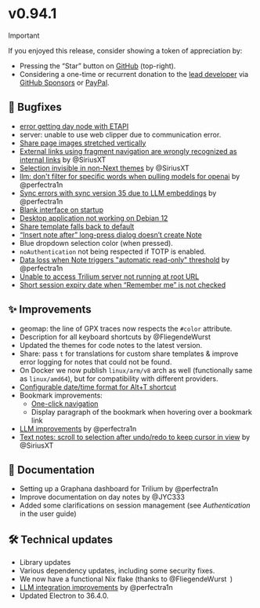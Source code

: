 # v0.94.1
> [!IMPORTANT]
> If you enjoyed this release, consider showing a token of appreciation by:
> 
> *   Pressing the “Star” button on [GitHub](https://github.com/TriliumNext/Notes) (top-right).
> *   Considering a one-time or recurrent donation to the [lead developer](https://github.com/eliandoran) via [GitHub Sponsors](https://github.com/sponsors/eliandoran) or [PayPal](https://paypal.me/eliandoran).

## 🐞 Bugfixes

*   [error getting day node with ETAPI](https://github.com/TriliumNext/Notes/issues/2105)
*   server: unable to use web clipper due to communication error.
*   [Share page images stretched vertically](https://github.com/TriliumNext/Notes/issues/2124)
*   [External links using fragment navigation are wrongly recognized as internal links](https://github.com/TriliumNext/Notes/issues/2108) by @SiriusXT
*   [Selection invisible in non-Next themes](https://github.com/TriliumNext/Notes/issues/2099) by @SiriusXT
*   [llm: don't filter for specific words when pulling models for openai](https://github.com/TriliumNext/Notes/pull/2127) by @perfectra1n
*   [Sync errors with sync version 35 due to LLM embeddings](https://github.com/TriliumNext/Notes/issues/2119) by @perfectra1n
*   [Blank interface on startup](https://github.com/TriliumNext/Notes/issues/2103)
*   [Desktop application not working on Debian 12](https://github.com/TriliumNext/Notes/issues/2097)
*   [Share template falls back to default](https://github.com/TriliumNext/Notes/issues/2142)
*   [“Insert note after” long-press dialog doesn’t create Note](https://github.com/TriliumNext/Notes/issues/2128)
*   Blue dropdown selection color (when pressed).
*   `noAuthentication` not being respected if TOTP is enabled.
*   [Data loss when Note triggers "automatic read-only" threshold](https://github.com/TriliumNext/Notes/issues/1877) by @perfectra1n
*   [Unable to access Trilium server not running at root URL](https://github.com/TriliumNext/Notes/issues/2098)
*   [Short session expiry date when “Remember me” is not checked](https://github.com/TriliumNext/Notes/issues/2196)

## ✨ Improvements

*   geomap: the line of GPX traces now respects the `#color` attribute.
*   Description for all keyboard shortcuts by @FliegendeWurst
*   Updated the themes for code notes to the latest version.
*   Share: pass `t` for translations for custom share templates & improve error logging for notes that could not be found.
*   On Docker we now publish `linux/arm/v8` arch as well (functionally same as `linux/amd64`), but for compatibility with different providers.
*   [Configurable date/time format for Alt+T shortcut](https://github.com/TriliumNext/Notes/pull/2083)
*   Bookmark improvements:
    *   [One-click navigation](https://github.com/TriliumNext/Notes/issues/2187)
    *   Display paragraph of the bookmark when hovering over a bookmark link
*   [LLM improvements](https://github.com/TriliumNext/Notes/pull/2181) by @perfectra1n
*   [Text notes: scroll to selection after undo/redo to keep cursor in view](https://github.com/TriliumNext/Notes/pull/2197) by @SiriusXT

## 📖 Documentation

*   Setting up a Graphana dashboard for Trilium by @perfectra1n
*   Improve documentation on day notes by @JYC333
*   Added some clarifications on session management (see _Authentication_ in the user guide)

## 🛠️ Technical updates

*   Library updates
*   Various dependency updates, including some security fixes.
*   We now have a functional Nix flake (thanks to @FliegendeWurst )
*   [LLM integration improvements](https://github.com/TriliumNext/Notes/pull/2110) by @perfectra1n
*   Updated Electron to 36.4.0.